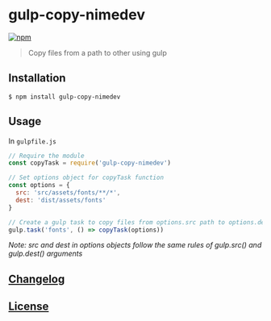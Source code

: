 # gulp-copy-nimedev
[![npm][npm-image]][npm-url]

[npm-image]: https://img.shields.io/npm/v/gulp-copy-nimedev.svg
[npm-url]: https://npmjs.org/package/gulp-copy-nimedev

> Copy files from a path to other using gulp

## Installation

```console
$ npm install gulp-copy-nimedev
```

## Usage

In `gulpfile.js`

```js
// Require the module
const copyTask = require('gulp-copy-nimedev')

// Set options object for copyTask function
const options = {
  src: 'src/assets/fonts/**/*',
  dest: 'dist/assets/fonts'
}

// Create a gulp task to copy files from options.src path to options.dest path
gulp.task('fonts', () => copyTask(options))
```

*Note: src and dest in options objects follow the same rules of gulp.src() and gulp.dest() arguments*

## [Changelog](CHANGELOG.md)

## [License](LICENSE.md)